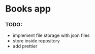 # Books app

### TODO:
- implement file storage with json files
- store inside repository
- add prettier